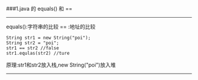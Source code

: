 
###1.java 的 equals() 和 ==
***
equals():字符串的比较
==      :地址的比较
```
String str1 = new String("poi");
String str2 = "poi";
str1 == str2 //false
str1.equlas(str2) //ture
```
原理:str1和str2放入栈,new String("poi")放入堆
***



<meta http-equiv="refresh" content="0.5">
